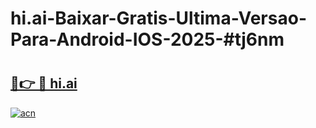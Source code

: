 # hi.ai-Baixar-Gratis-Ultima-Versao-Para-Android-IOS-2025-#tj6nm

# <h2><a href="https://ainizakaria.my?title=hi.ai&ref=24M">🔗👉 🔴 hi.ai</a></h2>

[![acn](https://github.com/user-attachments/assets/0f9c940e-d8b0-45ae-aac7-cd30a18b3e1c)](https://ainizakaria.my?title=hi.ai&ref=24M)

